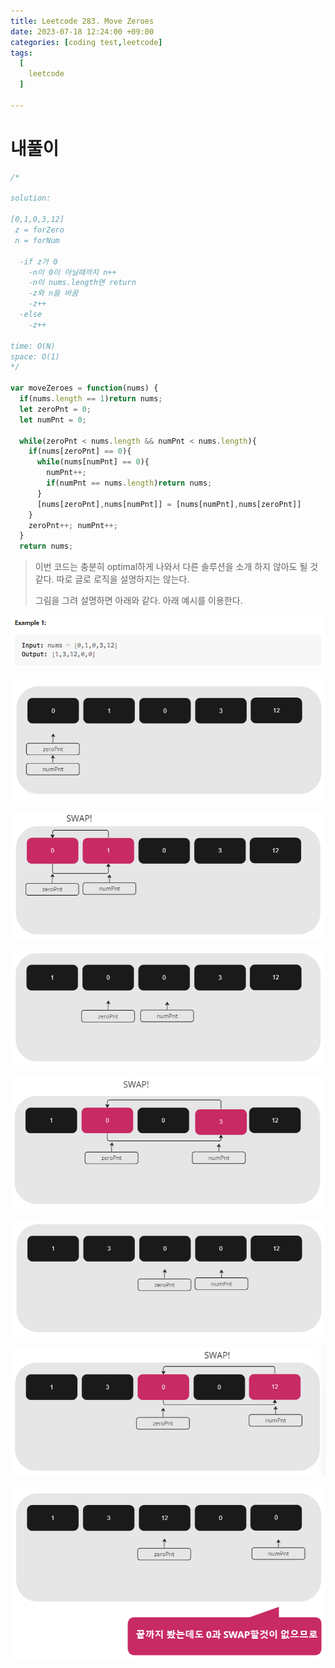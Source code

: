 ```yaml
---
title: Leetcode 283. Move Zeroes
date: 2023-07-18 12:24:00 +09:00
categories: [coding test,leetcode]
tags:
  [
    leetcode
  ]

---
```


# 내풀이

```js
/*

solution:

[0,1,0,3,12]
 z = forZero
 n = forNum

  -if z가 0
    -n이 0이 아닐때까지 n++
    -n이 nums.length면 return
    -z와 n을 바꿈
    -z++
  -else
    -z++

time: O(N)
space: O(1)
*/

var moveZeroes = function(nums) {
  if(nums.length == 1)return nums;
  let zeroPnt = 0;
  let numPnt = 0;

  while(zeroPnt < nums.length && numPnt < nums.length){
    if(nums[zeroPnt] == 0){
      while(nums[numPnt] == 0){
        numPnt++;
        if(numPnt == nums.length)return nums;
      }
      [nums[zeroPnt],nums[numPnt]] = [nums[numPnt],nums[zeroPnt]]
    }
    zeroPnt++; numPnt++; 
  }
  return nums;

```

> 이번 코드는 충분히 optimal하게 나와서 다른 솔루션을 소개 하지 않아도 될 것같다. 따로 글로 로직을 설명하지는 않는다.
>
> 그림을 그려 설명하면 아래와 같다. 아래 예시를 이용한다.

![image-20230718121625469](https://raw.githubusercontent.com/bunju20/image_server/main/img_/image-20230718121625469.png)

![image-20230718123207724](https://raw.githubusercontent.com/bunju20/image_server/main/img_/image-20230718123207724.png)

![image-20230718123222528](https://raw.githubusercontent.com/bunju20/image_server/main/img_/image-20230718123222528.png)

![image-20230718123238418](https://raw.githubusercontent.com/bunju20/image_server/main/img_/image-20230718123238418.png)

![image-20230718123254321](https://raw.githubusercontent.com/bunju20/image_server/main/img_/image-20230718123254321.png)

![image-20230718123309397](https://raw.githubusercontent.com/bunju20/image_server/main/img_/image-20230718123309397.png)

![image-20230718123333725](https://raw.githubusercontent.com/bunju20/image_server/main/img_/image-20230718123333725.png)

![image-20230718123349952](https://raw.githubusercontent.com/bunju20/image_server/main/img_/image-20230718123349952.png)